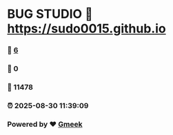 # BUG STUDIO :link: https://sudo0015.github.io 
### :page_facing_up: [6](https://sudo0015.github.io/tag.html) 
### :speech_balloon: 0 
### :hibiscus: 11478 
### :alarm_clock: 2025-08-30 11:39:09 
### Powered by :heart: [Gmeek](https://github.com/Meekdai/Gmeek)
